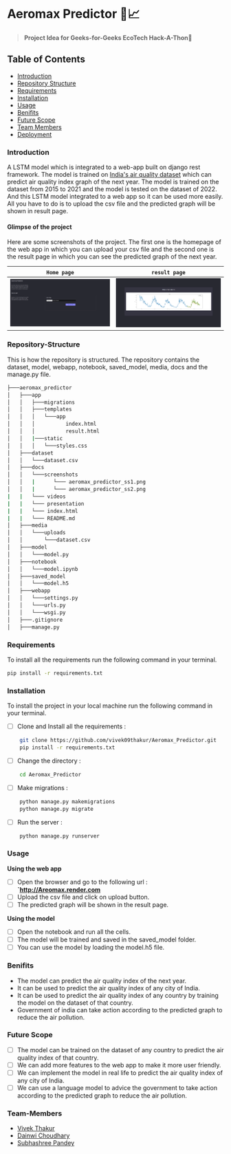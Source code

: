 # Aeromax Predictor 🍃📈
> **Project Idea for Geeks-for-Geeks EcoTech Hack-A-Thon🚀**


## Table of Contents

- [Introduction](###Introduction)
- [Repository Structure](###Repository-Structure)
- [Requirements](###Requirements)
- [Installation](###Installation)
- [Usage](###Usage)
- [Benifits](###Benifits)
- [Future Scope](###Future-Scope)
- [Team Members](###Team-Members)
- [Deployment](###Deployment)


### Introduction
A LSTM model which is integrated to a web-app built on django rest framework. The model is trained on [India's air quality dataset]() which can predict air quality index graph of the next year. The model is trained on the dataset from 2015 to 2021 and the model is tested on the dataset of 2022. And this LSTM model integrated to a web app so it can be used more easily. All you have to do is to upload the csv file and the predicted graph will be shown in result page.

#### Glimpse of the project

Here are some screenshots of the project. The first one is the homepage of the web app in which you can upload your csv file and the second one is the result page in which you can see the predicted graph of the next year.

| **`Home page`** | **`result page`** |
|:---:|:---:|
|![home page](./screenshots/aeromax_predictor_ss1.png)|![result page](./screenshots/aeromax_predictor_ss2.png)|

### Repository-Structure
This is how the repository is structured. The repository contains the dataset, model, webapp, notebook, saved_model, media, docs and the manage.py file.


```bash
├───aeromax_predictor
│   ├───app
│   │   ├───migrations
│   │   ├───templates
│   │   │   └───app
│   │   │          index.html
│   │   │          result.html
│   │   |───static
│   │   │   └───styles.css
│   ├───dataset
│   │   └───dataset.csv
│   ├───docs
│   │   └───screenshots
│   │   |      └─── aeromax_predictor_ss1.png
│   │   |      └─── aeromax_predictor_ss2.png
|   |   └─── videos
|   |   └─── presentation
|   |   └─── index.html
|   |   └─── README.md
│   ├───media
│   │   └───uploads
│   │       └───dataset.csv
│   ├───model
│   │   └───model.py
│   ├───notebook
│   │   └───model.ipynb
│   ├───saved_model
│   │   └───model.h5
│   ├───webapp
│   │   └───settings.py
│   │   └───urls.py
│   │   └───wsgi.py
│   ├───.gitignore
│   ├───manage.py
```
### Requirements
To install all the requirements run the following command in your terminal.
```bash
pip install -r requirements.txt
```
### Installation
To install the project in your local machine run the following command in your terminal.

- [ ] Clone and Install all the requirements :
```bash
    git clone https://github.com/vivek09thakur/Aeromax_Predictor.git
    pip install -r requirements.txt
```
- [ ] Change the directory :
```bash
    cd Aeromax_Predictor
```
- [ ] Make migrations :
```bash
    python manage.py makemigrations
    python manage.py migrate
```
- [ ] Run the server :
```bash
    python manage.py runserver
```
### Usage

**Using the web app**
- [ ] Open the browser and go to the following url : **`http://Areomax.render.com**
- [ ] Upload the csv file and click on upload button.
- [ ] The predicted graph will be shown in the result page.

**Using the model**
- [ ] Open the notebook and run all the cells.
- [ ] The model will be trained and saved in the saved_model folder.
- [ ] You can use the model by loading the model.h5 file.

### Benifits
- The model can predict the air quality index of the next year.
- It can be used to predict the air quality index of any city of India.
- It can be used to predict the air quality index of any country by training the model on the dataset of that country.
- Government of india can take action according to the predicted graph to reduce the air pollution.

### Future Scope

- [ ] The model can be trained on the dataset of any country to predict the air quality index of that country.
- [ ] We can add more features to the web app to make it more user friendly.
- [ ] We can implement the model in real life to predict the air quality index of any city of India.
- [ ] We can use a language model to advice the government to take action according to the predicted graph to reduce the air pollution.

### Team-Members
- [Vivek Thakur](https://github.com/vivek09thakur)
- [Dainwi Choudhary](https://github.com/dainwi)
- [Subhashree Pandey](#)